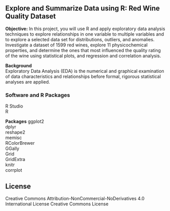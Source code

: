 ## Explore and Summarize Data using R: Red Wine Quality Dataset    
**Objective:** In this project, you will use R and apply exploratory data analysis techniques to explore relationships in one variable to multiple variables and to explore a selected data set for distributions, outliers, and anomalies. Investigate a dataset of 1599 red wines, explore 11 physicochemical properties, and determine the ones that most influenced the quality rating of the wine using statistical plots, and regression and correlation analysis.  

**Background**  
Exploratory Data Analysis (EDA) is the numerical and graphical examination of data characteristics and relationships before formal, rigorous statistical analyses are applied.  
  

### Software and R Packages  
R Studio  
R  

**Packages**
ggplot2  
dplyr  
reshape2  
memisc  
RColorBrewer  
GGally  
Grid  
GridExtra  
knitr  
corrplot  



## License  
  
Creative Commons Attribution-NonCommercial-NoDerivatives 4.0 International License
 Creative Commons License
